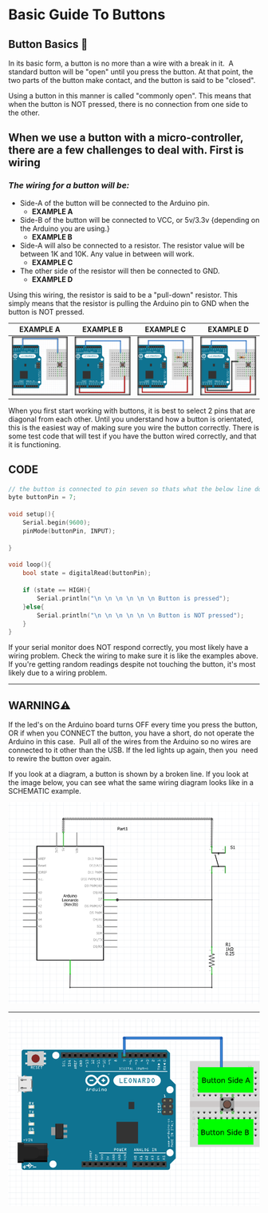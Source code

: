 # Basic Guide To Buttons

## Button Basics 🔲

In its basic form, a button is no more than a wire with a break in it.  A standard button will be "open" until you press the button. At that point, the two parts of the button make contact, and the button is said to be "closed".

Using a button in this manner is called "commonly open". This means that when the button is NOT pressed, there is no connection from one side to the other.

## When we use a button with a micro-controller, there are a few challenges to deal with. First is wiring

### *The wiring for a button will be:*

* Side-A of the button will be connected to the Arduino pin.
  * **EXAMPLE A**
* Side-B of the button will be connected to VCC, or 5v/3.3v {depending on the Arduino you are using.}
  * **EXAMPLE B**
* Side-A will also be connected to a resistor. The resistor value will be between 1K and 10K. Any value in between will work.
  * **EXAMPLE C**
* The other side of the resistor will then be connected to GND.
  * **EXAMPLE D**

Using this wiring, the resistor is said to be a "pull-down" resistor. This simply means that the resistor is pulling the Arduino pin to GND when the button is NOT pressed.

|                             EXAMPLE A                              |                                  EXAMPLE B                                   |                                  EXAMPLE C                                  | EXAMPLE D                                                                       |
| :----------------------------------------------------------------: | :--------------------------------------------------------------------------: | :-------------------------------------------------------------------------: | ------------------------------------------------------------------------------- |
| ![button](../assets/images/buttons/button-1B.png "example of wiring side A") | ![button](../assets/images/buttons/button-1C.png "example of wiring on button side B") | ![button](../assets/images/buttons/button-1D.png "Example of wiring resistor side A") | ![button](../assets/images/buttons/button-1E.png " final wiring of gnd wire to resistor") |

When you first start working with buttons, it is best to select 2 pins that are diagonal from each other. Until you understand how a button is orientated, this is the easiest way of making sure you wire the button correctly. There is some test code that will test if you have the button wired correctly, and that it is functioning.

## CODE

```cpp
// the button is connected to pin seven so thats what the below line does.
byte buttonPin = 7;

void setup(){
    Serial.begin(9600);
    pinMode(buttonPin, INPUT);

}

void loop(){
    bool state = digitalRead(buttonPin);

    if (state == HIGH){
        Serial.println("\n \n \n \n \n \n Button is pressed");
    }else{
        Serial.println("\n \n \n \n \n \n Button is NOT pressed");
    }
}
```

If your serial monitor does NOT respond correctly, you most likely have a wiring problem. Check the wiring to make sure it is like the examples above. If you're getting random readings despite not touching the button, it's most likely due to a wiring problem.

---

## **WARNING**⚠️

If the led's on the Arduino board turns OFF every time you press the button, OR if when you CONNECT the button, you have a short, do not operate the Arduino in this case.  Pull all of the wires from the Arduino so no wires are connected to it other than the USB. If the led lights up again, then you  need to rewire the button over again.

If you look at a diagram, a button is shown by a broken line. If you look at the image below, you can see what the same wiring diagram looks like in a SCHEMATIC example.

![Schematic of a button](../assets/images/buttons/buttonSchmatic.png "schematic of a button")

---

![example of button sides](../assets/images/buttons/button-A.png "example of the sides of a button")

